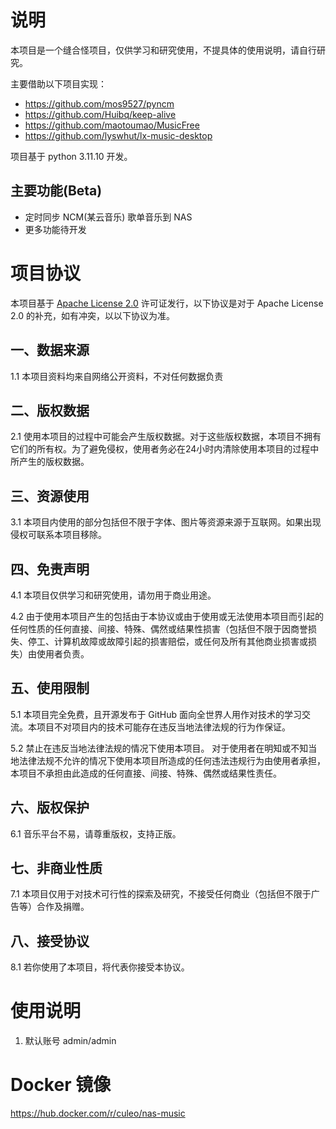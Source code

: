 

# 说明

本项目是一个缝合怪项目，仅供学习和研究使用，不提具体的使用说明，请自行研究。


主要借助以下项目实现：
- https://github.com/mos9527/pyncm
- https://github.com/Huibq/keep-alive
- https://github.com/maotoumao/MusicFree
- https://github.com/lyswhut/lx-music-desktop

项目基于 python 3.11.10 开发。

## 主要功能(Beta)

- 定时同步 NCM(某云音乐) 歌单音乐到 NAS
- 更多功能待开发


# 项目协议
本项目基于 [Apache License 2.0](https://github.com/culeo/nas-music/blob/master/LICENSE) 许可证发行，以下协议是对于 Apache License 2.0 的补充，如有冲突，以以下协议为准。

## 一、数据来源
1.1 本项目资料均来自网络公开资料，不对任何数据负责

## 二、版权数据
2.1 使用本项目的过程中可能会产生版权数据。对于这些版权数据，本项目不拥有它们的所有权。为了避免侵权，使用者务必在24小时内清除使用本项目的过程中所产生的版权数据。

## 三、资源使用
3.1 本项目内使用的部分包括但不限于字体、图片等资源来源于互联网。如果出现侵权可联系本项目移除。

## 四、免责声明
4.1 本项目仅供学习和研究使用，请勿用于商业用途。

4.2 由于使用本项目产生的包括由于本协议或由于使用或无法使用本项目而引起的任何性质的任何直接、间接、特殊、偶然或结果性损害（包括但不限于因商誉损失、停工、计算机故障或故障引起的损害赔偿，或任何及所有其他商业损害或损失）由使用者负责。

## 五、使用限制
5.1 本项目完全免费，且开源发布于 GitHub 面向全世界人用作对技术的学习交流。本项目不对项目内的技术可能存在违反当地法律法规的行为作保证。

5.2 禁止在违反当地法律法规的情况下使用本项目。 对于使用者在明知或不知当地法律法规不允许的情况下使用本项目所造成的任何违法违规行为由使用者承担，本项目不承担由此造成的任何直接、间接、特殊、偶然或结果性责任。

## 六、版权保护
6.1 音乐平台不易，请尊重版权，支持正版。

## 七、非商业性质
7.1 本项目仅用于对技术可行性的探索及研究，不接受任何商业（包括但不限于广告等）合作及捐赠。

## 八、接受协议
8.1 若你使用了本项目，将代表你接受本协议。

# 使用说明
1. 默认账号 admin/admin

# Docker 镜像

https://hub.docker.com/r/culeo/nas-music